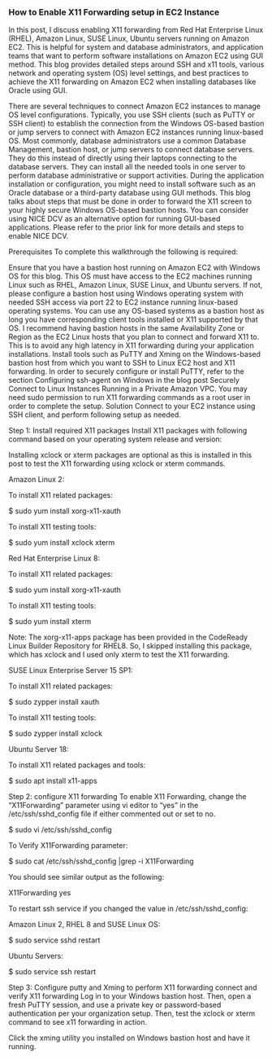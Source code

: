 <h3>How to Enable X11 Forwarding setup in EC2 Instance</h3>

In this post, I discuss enabling X11 forwarding from Red Hat Enterprise Linux (RHEL), Amazon Linux, SUSE Linux, Ubuntu servers running on Amazon EC2. This is helpful for system and database administrators, and application teams that want to perform software installations on Amazon EC2 using GUI method. This blog provides detailed steps around SSH and x11 tools, various network and operating system (OS) level settings, and best practices to achieve the X11 forwarding on Amazon EC2 when installing databases like Oracle using GUI.

There are several techniques to connect Amazon EC2 instances to manage OS level configurations. Typically, you use SSH clients (such as PuTTY or SSH client) to establish the connection from the Windows OS-based bastion or jump servers to connect with Amazon EC2 instances running linux-based OS. Most commonly, database administrators use a common Database Management, bastion host, or jump servers to connect database servers. They do this instead of directly using their laptops connecting to the database servers. They can install all the needed tools in one server to perform database administrative or support activities. During the application installation or configuration, you might need to install software such as an Oracle database or a third-party database using GUI methods. This blog talks about steps that must be done in order to forward the X11 screen to your highly secure Windows OS-based bastion hosts. You can consider using NICE DCV as an alternative option for running GUI-based applications. Please refer to the prior link for more details and steps to enable NICE DCV.

Prerequisites
To complete this walkthrough the following is required:

Ensure that you have a bastion host running on Amazon EC2 with Windows OS for this blog. This OS must have access to the EC2 machines running Linux such as RHEL, Amazon Linux, SUSE Linux, and Ubuntu servers. If not, please configure a bastion host using Windows operating system with needed SSH access via port 22 to EC2 instance running linux-based operating systems. You can use any OS-based systems as a bastion host as long you have corresponding client tools installed or X11 supported by that OS.
I recommend having bastion hosts in the same Availability Zone or Region as the EC2 Linux hosts that you plan to connect and forward X11 to. This is to avoid any high latency in X11 forwarding during your application installations.
Install tools such as PuTTY and Xming on the Windows-based bastion host from which you want to SSH to Linux EC2 host and X11 forwarding.
In order to securely configure or install PuTTY, refer to the section Configuring ssh-agent on Windows in the blog post Securely Connect to Linux Instances Running in a Private Amazon VPC.
You may need sudo permission to run X11 forwarding commands as a root user in order to complete the setup.
Solution
Connect to your EC2 instance using SSH client, and perform following setup as needed.

Step 1: Install required X11 packages
Install X11 packages with following command based on your operating system release and version:

Installing xclock or xterm packages are optional as this is installed in this post to test the X11 forwarding using xclock or xterm commands.

 

Amazon Linux 2:

To install X11 related packages:

$ sudo yum install xorg-x11-xauth

To install X11  testing tools:

$ sudo yum install xclock xterm

 

Red Hat Enterprise Linux 8:

To install X11 related packages:

$ sudo yum install xorg-x11-xauth

To install X11 testing tools:

$ sudo yum install xterm

Note: The xorg-x11-apps package has been provided in the CodeReady Linux Builder Repository for RHEL8. So, I skipped installing this package, which has xclock and I used only xterm to test the X11 forwarding.

 

SUSE Linux Enterprise Server 15 SP1:

To install X11 related packages:

$ sudo zypper install xauth

To install X11 testing tools:

$ sudo zypper install xclock

 

Ubuntu Server 18:

To install X11 related packages and tools:

$ sudo apt install x11-apps

Step 2: configure X11 forwarding
To enable X11 Forwarding, change the “X11Forwarding” parameter using vi editor to “yes” in the /etc/ssh/sshd_config file if either commented out or set to no.

$ sudo vi /etc/ssh/sshd_config

 

To Verify X11Forwarding parameter:

$ sudo cat /etc/ssh/sshd_config |grep -i X11Forwarding

You should see similar output as the following:

X11Forwarding yes

To restart ssh service if you changed the value in /etc/ssh/sshd_config:

 

Amazon Linux 2, RHEL 8 and SUSE Linux OS:

$ sudo service sshd restart

 

Ubuntu Servers:

$ sudo service ssh restart

 

Step 3: Configure putty and Xming to perform X11 forwarding connect and verify X11 forwarding
Log in to your Windows bastion host. Then, open a fresh PuTTY session, and use a private key or password-based authentication per your organization setup. Then, test the xclock or xterm command to see x11 forwarding in action.

Click the xming utility you installed on Windows bastion host and have it running.
